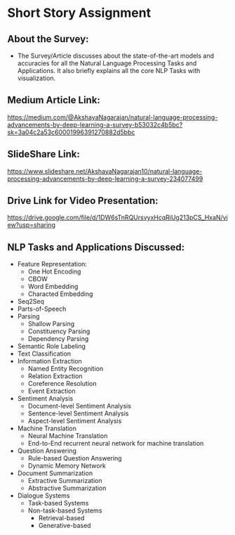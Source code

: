 # Short Story Assignment

## About the Survey:
  - The Survey/Article discusses about the state-of-the-art models and accuracies for all the Natural Language Processing Tasks and Applications. It also briefly explains all the core NLP Tasks with visualization.

## Medium Article Link:

https://medium.com/@AkshayaNagarajan/natural-language-processing-advancements-by-deep-learning-a-survey-b53032c4b5bc?sk=3a04c2a53c60001996391270882d5bbc

## SlideShare Link:

https://www.slideshare.net/AkshayaNagarajan10/natural-language-processing-advancements-by-deep-learning-a-survey-234077499

## Drive Link for Video Presentation:

https://drive.google.com/file/d/1DW6sTnRQUrsvyxHcqRiUg213pCS_HxaN/view?usp=sharing

## NLP Tasks and Applications Discussed:
  - Feature Representation:
    - One Hot Encoding
    - CBOW
    - Word Embedding
    - Characted Embedding
  - Seq2Seq
  - Parts-of-Speech
  - Parsing
    - Shallow Parsing
    - Constituency Parsing
    - Dependency Parsing
  - Semantic Role Labeling
  - Text Classification
  - Information Extraction
    - Named Entity Recognition
    - Relation Extraction
    - Coreference Resolution
    - Event Extraction
  - Sentiment Analysis
    - Document-level Sentiment Analysis
    - Sentence-level Sentiment Analysis
    - Aspect-level Sentiment Analysis
  - Machine Translation
    - Neural Machine Translation
    - End-to-End recurrent neural network for machine translation
  - Question Answering
    - Rule-based Question Answering
    - Dynamic Memory Network
  - Document Summarization
    - Extractive Summarization
    - Abstractive Summarization
  - Dialogue Systems
    - Task-based Systems
    - Non-task-based Systems
      - Retrieval-based
      - Generative-based
  
  

